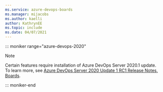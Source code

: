 ```yaml
---
ms.service: azure-devops-boards
ms.manager: mijacobs
ms.author: kaelli
author: KathrynEE
ms.topic: include
ms.date: 04/07/2021
---
```


::: moniker range="azure-devops-2020"

> [!NOTE]   
> Certain features require installation of Azure DevOps Server 2020.1 update. To learn more, see [Azure DevOps Server 2020 Update 1 RC1 Release Notes, Boards](/azure/devops/server/release-notes/azuredevops2020u1#boards).  

::: moniker-end